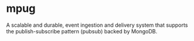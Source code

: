 # mpug
A scalable and durable, event ingestion and delivery system that supports the publish-subscribe pattern (pubsub) backed by MongoDB.


